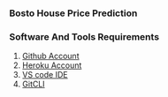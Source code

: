 ### Bosto House Price Prediction

### Software And Tools Requirements

1. [Github Account](https://github.com)
2. [Heroku Account](https://heroku.com)
3. [VS code IDE](https://visualstudio.com)
4. [GitCLI](https://git-scm.com/book/en/v2/Getting-Started-The-Command-Line)
